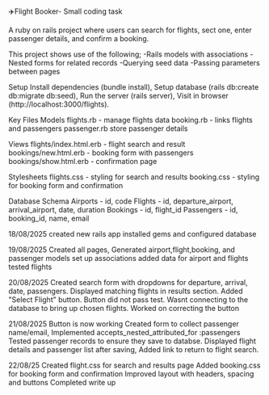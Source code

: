 ✈️Flight Booker- Small coding task 

A ruby on rails project where users can search for flights, sect one, enter passenger details, and confirm a booking.


This project shows use of the following;
-Rails models with associations 
-Nested forms for related records 
-Querying seed data
-Passing parameters between pages 

Setup 
  Install dependencies (bundle install),
  Setup database (rails db:create db:migrate db:seed),
  Run the server (rails server),
  Visit in browser (http://localhost:3000/flights).

Key Files 
  Models 
    flights.rb - manage flights data 
    booking.rb - links flights and passengers 
    passenger.rb  store passenger details 

  Views 
    flights/index.html.erb - flight search and result 
    bookings/new.html.erb - booking form with passengers 
    bookings/show.html.erb - confirmation page 

  Stylesheets 
    flights.css - styling for search and results 
    booking.css - styling for booking form and confirmation 

Database Schema 
  Airports - id, code 
  Flights - id, departure_airport, arrival_airport, date, duration 
  Bookings - id, flight_id 
  Passengers - id, booking_id, name, email 

18/08/2025
created new rails app 
installed gems and configured database

19/08/2025
Created all pages,
Generated airport,flight,booking, and passenger models
set up associations 
added data for airport and flights 
tested flights 

20/08/2025
Created search form with dropdowns for departure, arrival, date, passengers. 
Displayed matching flights in results section. 
Added "Select Flight" button.
Button did not pass test. Wasnt connecting to the database to bring up chosen flights.
Worked on correcting the button

21/08/2025 
Button is now working 
Created form to collect passenger name/email, 
Implemented accepts_nested_attributed_for :passengers 
Tested passenger records to ensure they save to databse. 
Displayed flight details and passenger list after saving, 
Added link to return to flight search. 

22/08/25
Created flight.css for search and results page 
Added booking.css for booking form and confirmation
Improved layout with headers, spacing and buttons 
Completed write up 





